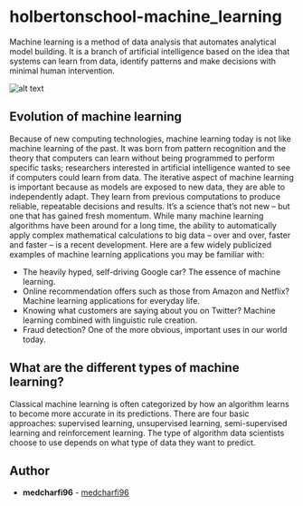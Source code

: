 # holbertonschool-machine_learning


Machine learning is a method of data analysis that automates analytical model building. It is a branch of artificial intelligence based on the idea that systems can learn from data, identify patterns and make decisions with minimal human intervention.


![alt text](https://www.atriainnovation.com/wp-content/uploads/2021/02/portada-1080x675.jpg)

## Evolution of machine learning
Because of new computing technologies, machine learning today is not like machine learning of the past. It was born from pattern recognition and the theory that computers can learn without being programmed to perform specific tasks; researchers interested in artificial intelligence wanted to see if computers could learn from data. The iterative aspect of machine learning is important because as models are exposed to new data, they are able to independently adapt. They learn from previous computations to produce reliable, repeatable decisions and results. It’s a science that’s not new – but one that has gained fresh momentum.
While many machine learning algorithms have been around for a long time, the ability to automatically apply complex mathematical calculations to big data – over and over, faster and faster – is a recent development. Here are a few widely publicized examples of machine learning applications you may be familiar with:

* The heavily hyped, self-driving Google car? The essence of machine learning.
* Online recommendation offers such as those from Amazon and Netflix? Machine learning applications for everyday life.
* Knowing what customers are saying about you on Twitter? Machine learning combined with linguistic rule creation.
* Fraud detection? One of the more obvious, important uses in our world today.

## What are the different types of machine learning?
Classical machine learning is often categorized by how an algorithm learns to become more accurate in its predictions. There are four basic approaches: supervised learning, unsupervised learning, semi-supervised learning and reinforcement learning. The type of algorithm data scientists choose to use depends on what type of data they want to predict.


## Author
* **medcharfi96** - [medcharfi96](https://github.com/medcharfi96)